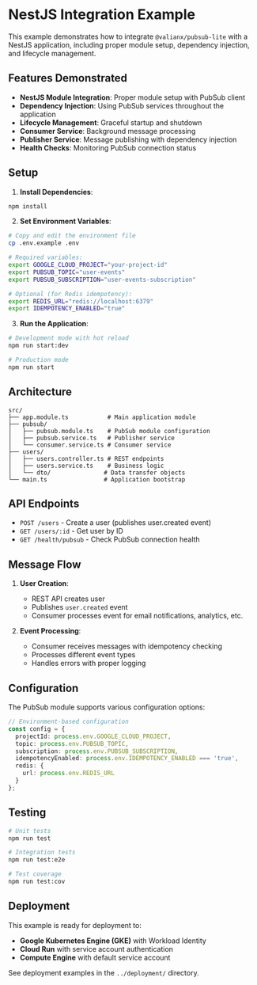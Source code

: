 # NestJS Integration Example

This example demonstrates how to integrate `@valianx/pubsub-lite` with a NestJS application, including proper module setup, dependency injection, and lifecycle management.

## Features Demonstrated

- **NestJS Module Integration**: Proper module setup with PubSub client
- **Dependency Injection**: Using PubSub services throughout the application
- **Lifecycle Management**: Graceful startup and shutdown
- **Consumer Service**: Background message processing
- **Publisher Service**: Message publishing with dependency injection
- **Health Checks**: Monitoring PubSub connection status

## Setup

1. **Install Dependencies**:
```bash
npm install
```

2. **Set Environment Variables**:
```bash
# Copy and edit the environment file
cp .env.example .env

# Required variables:
export GOOGLE_CLOUD_PROJECT="your-project-id"
export PUBSUB_TOPIC="user-events"
export PUBSUB_SUBSCRIPTION="user-events-subscription"

# Optional (for Redis idempotency):
export REDIS_URL="redis://localhost:6379"
export IDEMPOTENCY_ENABLED="true"
```

3. **Run the Application**:
```bash
# Development mode with hot reload
npm run start:dev

# Production mode
npm run start
```

## Architecture

```
src/
├── app.module.ts           # Main application module
├── pubsub/
│   ├── pubsub.module.ts    # PubSub module configuration
│   ├── pubsub.service.ts   # Publisher service
│   └── consumer.service.ts # Consumer service
├── users/
│   ├── users.controller.ts # REST endpoints
│   ├── users.service.ts    # Business logic
│   └── dto/               # Data transfer objects
└── main.ts                # Application bootstrap
```

## API Endpoints

- `POST /users` - Create a user (publishes user.created event)
- `GET /users/:id` - Get user by ID
- `GET /health/pubsub` - Check PubSub connection health

## Message Flow

1. **User Creation**: 
   - REST API creates user
   - Publishes `user.created` event
   - Consumer processes event for email notifications, analytics, etc.

2. **Event Processing**:
   - Consumer receives messages with idempotency checking
   - Processes different event types
   - Handles errors with proper logging

## Configuration

The PubSub module supports various configuration options:

```typescript
// Environment-based configuration
const config = {
  projectId: process.env.GOOGLE_CLOUD_PROJECT,
  topic: process.env.PUBSUB_TOPIC,
  subscription: process.env.PUBSUB_SUBSCRIPTION,
  idempotencyEnabled: process.env.IDEMPOTENCY_ENABLED === 'true',
  redis: {
    url: process.env.REDIS_URL
  }
};
```

## Testing

```bash
# Unit tests
npm run test

# Integration tests
npm run test:e2e

# Test coverage
npm run test:cov
```

## Deployment

This example is ready for deployment to:
- **Google Kubernetes Engine (GKE)** with Workload Identity
- **Cloud Run** with service account authentication
- **Compute Engine** with default service account

See deployment examples in the `../deployment/` directory.
